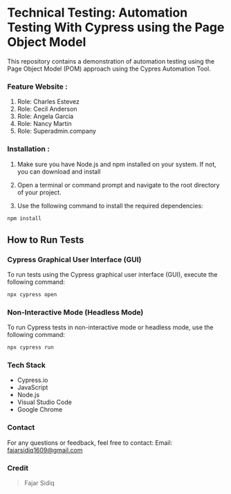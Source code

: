 ﻿# Technical Testing:  Automation Testing With Cypress using the Page Object Model 
 
 
This repository contains a demonstration of automation testing using the Page Object Model (POM) approach using the Cypres Automation Tool.

 

### Feature Website  :

1. Role: Charles Estevez
2. Role: Cecil Anderson
3. Role: Angela Garcia
4. Role: Nancy Martin
5. Role: Superadmin.company


### Installation  :

1. Make sure you have Node.js and npm installed on your system. If not, you can download and install 

2. Open a terminal or command prompt and navigate to the root directory of your project.

3. Use the following command to install the required dependencies:


```sh
npm install
```


## How to Run Tests

### Cypress Graphical User Interface (GUI)

To run tests using the Cypress graphical user interface (GUI),
 execute the following command:

```sh
npx cypress open 
```
 
### Non-Interactive Mode (Headless Mode)

To run Cypress tests in non-interactive mode or headless mode,
use the following command:

```sh
npx cypress run
```

### Tech Stack

- Cypress.io
- JavaScript
- Node.js
- Visual Studio Code
- Google Chrome

### Contact

For any questions or feedback, feel free to contact:
Email: fajarsidiq1609@gmail.com

### Credit

>  Fajar Sidiq


